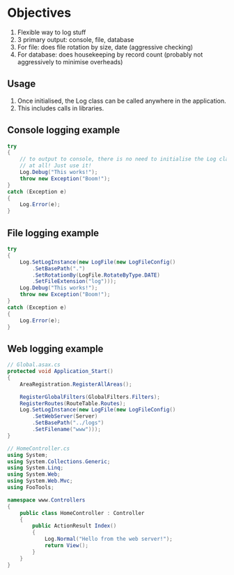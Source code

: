 Objectives
==========
1. Flexible way to log stuff
2. 3 primary output: console, file, database
3. For file: does file rotation by size, date (aggressive checking)
4. For database: does housekeeping by record count (probably not aggressively to minimise overheads)

Usage
-----
1. Once initialised, the Log class can be called anywhere in the application.
2. This includes calls in libraries.

Console logging example
-------------------------------

```csharp
try
{
    // to output to console, there is no need to initialise the Log class
    // at all! Just use it!
    Log.Debug("This works!");
    throw new Exception("Boom!");
}
catch (Exception e)
{
    Log.Error(e);
}
```

File logging example
----------------------------
 
```csharp
try
{
    Log.SetLogInstance(new LogFile(new LogFileConfig()
        .SetBasePath(".")
        .SetRotationBy(LogFile.RotateByType.DATE)
        .SetFileExtension("log")));
    Log.Debug("This works!");
    throw new Exception("Boom!");
}
catch (Exception e)
{
    Log.Error(e);
}
```

Web logging example
----------------------------
 
```csharp
// Global.asax.cs
protected void Application_Start()
{
    AreaRegistration.RegisterAllAreas();

    RegisterGlobalFilters(GlobalFilters.Filters);
    RegisterRoutes(RouteTable.Routes);
    Log.SetLogInstance(new LogFile(new LogFileConfig()
        .SetWebServer(Server)
        .SetBasePath("../logs")
        .SetFilename("www")));
}
```

```csharp
// HomeController.cs
using System;
using System.Collections.Generic;
using System.Linq;
using System.Web;
using System.Web.Mvc;
using FooTools;

namespace www.Controllers
{
    public class HomeController : Controller
    {
        public ActionResult Index()
        {
            Log.Normal("Hello from the web server!");
            return View();
        }
    }
}

```
